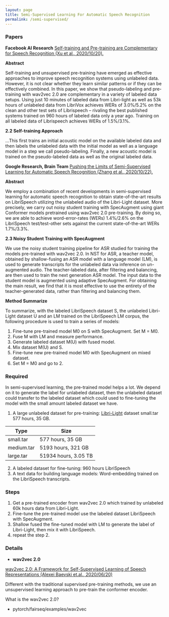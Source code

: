 ```yaml
---
layout: page
title: Semi-Supervised Learning For Automatic Speech Recognition
permalink: /semi-supervised/
---
```

### Papers
**Facebook AI Research**
[Self-training and Pre-training are Complementary for Speech Recognition (Xu et al., 2020/10/20).](https://arxiv.org/pdf/2010.11430.pdf)

**Abstract**

Self-training and unsupervised pre-training have emerged as effective approaches
to improve speech recognition systems using unlabeled data. However, it is not
clear whether they learn similar patterns or if they can be effectively combined.
In this paper, we show that pseudo-labeling and pre-training with wav2vec 2.0
are complementary in a variety of labeled data setups. Using just 10 minutes of
labeled data from Libri-light as well as 53k hours of unlabeled data from LibriVox
achieves WERs of 3.0%/5.2% on the clean and other test sets of Librispeech –
rivaling the best published systems trained on 960 hours of labeled data only a year
ago. Training on all labeled data of Librispeech achieves WERs of 1.5%/3.1%.

**2.2 Self-training Approach**


...This first trains an initial acoustic model on the available labeled data and then labels the unlabeled data with the initial model as well as a language model in a step we call pseudo-labeling. Finally, a new acoustic model is trained on the pseudo-labeled data as well as the original labeled data.

**Google Research, Brain Team**
[Pushing the Limits of Semi-Supervised Learning for Automatic Speech Recognition (Zhang et al., 2020/10/22).](https://arxiv.org/pdf/2010.10504.pdf)

**Abstract**

We employ a combination of recent developments in semi-supervised learning
for automatic speech recognition to obtain state-of-the-art results on LibriSpeech
utilizing the unlabeled audio of the Libri-Light dataset. More precisely, we carry
out noisy student training with SpecAugment using giant Conformer models pretrained using wav2vec 2.0 pre-training. By doing so, we are able to achieve
word-error-rates (WERs) 1.4%/2.6% on the LibriSpeech test/test-other sets against
the current state-of-the-art WERs 1.7%/3.3%.

**2.3 Noisy Student Training with SpecAugment**

We use the noisy student training pipeline for ASR studied for training the models pre-trained with wav2vec 2.0. In NST for ASR, a teacher model, obtained by shallow-fusing an ASR model with a language model (LM), is used to generate transcripts for the unlabeled data via inference on un-augmented audio. The teacher-labeled data, after filtering and balancing, are then used to train the next generation ASR model. The input data to the student model is augmented using adaptive SpecAugment. For obtaining the main result, we find that it is most effective to use the entirety of the teacher-generated data, rather than filtering and balancing them.

**Method Summarize**

To summarize, with the labeled LibriSpeech dataset S, the unlabeled Libri-Light dataset U and an
LM trained on the LibriSpeech LM corpus, the following procedure is used to train a series of models:
1. Fine-tune pre-trained model M0 on S with SpecAugment. Set M = M0.
2. Fuse M with LM and measure performance.
3. Generate labeled dataset M(U) with fused model.
4. Mix dataset M(U) and S.
5. Fine-tune new pre-trained model M0 with SpecAugment on mixed dataset.
6. Set M = M0
and go to 2.

### Required
In semi-supervised learning, the pre-trained model helps a lot. We depend on it to generate the label for unlabeled dataset, then the unlabeled dataset could transfer to the labeled dataset which could used to fine-tuning the model with the small amount labeled dataset we have. 
1. A large unlabeled dataset for pre-training:
[Libri-Light](https://github.com/facebookresearch/libri-light/blob/master/data_preparation/README.md) dataset small.tar 577 hours, 35 GB.

| Type     | Size |
| ----------- | ----------- |
| small.tar    | 577 hours, 35 GB      |
| medium.tar   | 5193 hours, 321 GB        |
| large.tar    | 51934 hours, 3.05 TB       |

2. A labeled dataset for fine-tuning: 960 hours LibriSpeech
3. A text data for building language models: Word-embedding trained on the LibriSpeech transcripts.

### Steps
1. Get a pre-trained encoder from wav2vec 2.0 which trained by unlabeled 60k hours data from Libri-Light. 
2. Fine-tune the pre-trained model use the labeled dataset LibriSpeech with SpecAugment.
3. Shallow fused the fine-tuned model with LM to generate the label of Libri-Light, then mix it with LibriSpeech.
4. repeat the step 2.

### Details
- **wav2vec 2.0**

[wav2vec 2.0: A Framework for Self-Supervised Learning of Speech Representations (Alexei Baevski et.al., 2020/06/20)](
https://arxiv.org/pdf/2006.11477.pdf)

Different with the traditional supervised pre-training methods, we use an unsupervised learning approach to pre-train the conformer encoder.

What is the wav2vec 2.0? 
- pytorch/fairseq/examples/wav2vec
